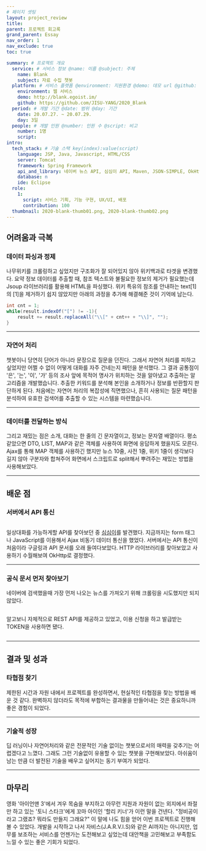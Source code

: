```yaml
---
# 페이지 셋팅
layout: project_review
title: 
parent: 프로젝트 회고록
grand_parent: Essay
nav_order: 1
nav_exclude: true
toc: true

summary: # 프로젝트 개요
  service: # 서비스 정보 @name: 이름 @subject: 주제
    name: Blank
    subject: 자료 수집 챗봇
  platform: # 서비스 플랫폼 @environment: 지원환경 @demo: 데모 url @github: 깃헙 url, @value: default -> n
    environment: 웹 서비스
    demo: http://blank.egoist.im/
    github: https://github.com/JISU-YANG/2020_Blank
  period: # 개발 기간 @date: 범위 @day: 기간
    date: 20.07.27. ~ 20.07.29.
    day: 3일
  people: # 개발 인원 @number: 인원 수 @script: 비고
    number: 1명
    script: 
intro:
  tech_stack: # 기술 스택 key(index):value(script)
    language: JSP, Java, Javascript, HTML/CSS
    server: Tomcat
    framework: Spring Framework
    api_and_library: 네이버 뉴스 API, 심심이 API, Maven, JSON-SIMPLE, OkHttp, Jsoup
    database: n
    ide: Eclipse
  role:
    1:
      script: 서비스 기획, 기능 구현, UX/UI, 배포
      contribution: 100
  thumbnail: 2020-blank-thumb01.png, 2020-blank-thumb02.png
---
```

## 어려움과 극복
### 데이터 파싱과 정제
나무위키를 크롤링하고 싶었지만 구조화가 잘 되어있지 않아 위키백과로 타겟을 변경했다.
요약 정보 데이터를 추출할 때, 참조 텍스트와 불필요한 정보의 제거가 필요했는데 Jsoup 라이브러리를 활용해 HTML을 파싱했다.
위키 특유의 참조를 안내하는 text\[1]의 \[1]을 제거하기 쉽지 않았지만 아래의 과정을 추가해 해결해준 것이 기억에 남는다.

```java
int cnt = 1;
while(result.indexOf("[") != -1){
    result += result.replaceAll("\\[" + cnt++ + "\\]", "");
}
```

---

### 자연어 처리
챗봇이니 당연히 단어가 아니라 문장으로 질문을 던진다. 그래서 자연어 처리를 피하고 싶었지만 어쩔 수 없이 어떻게 대화를 자주 건네는지 패턴을 분석했다.
그 결과 공통점이 '은', '는', '이', '가' 등의 조사 앞에 목적어 명사가 위치하는 것을 알아냈고 추출하는 알고리즘을 개발했습니다. 
추출한 키워드를 분석해 본인을 소개하거나 정보를 반환할지 판단하게 된다.
처음에는 자연어 처리의 복잡성에 직면했으나, 흔히 사용되는 질문 패턴을 분석하여 유효한 검색어를 추출할 수 있는 시스템을 마련했습니다.

---

### 데이터를 전달하는 방식
그리고 재밌는 점은 소개, 대화는 한 줄의 긴 문자열이고, 정보는 문자열 배열이다. 
평소같았으면 DTO, LIST, MAP과 같은 객체를 사용하여 화면에 응답하게 했을지도 모른다. 
Ajax를 통해 MAP 객체를 사용하긴 했지만 뉴스 10줄, 사전 1줄, 위키 1줄이 생각보다 길지 않아 구분자와 합쳐주어 화면에서 스크립트로 split해서 뿌려주는 재밌는 방법을 사용해보았다.

---

## 배운 점
### 서버에서 API 통신

<img class="cdn-img" id="2020-blank-image02.png">

일상대화를 가능하게할 API를 찾아보던 중 [심심이](https://workshop.simsimi.com/document)를 발견했다.
지금까지는 form 태그나 JavaScript를 이용해서 Ajax 비동기 데이터 통신을 했었다.
서버에서는 API 통신이 처음이라 구글링과 API 문서를 오래 들여다보았다.
HTTP 라이브러리를 찾아보았고 사용하기 수월해보여 OkHttp로 결정했다.

---

### 공식 문서 먼저 찾아보기
네이버에 검색했을때 가장 먼저 나오는 뉴스를 가져오기 위해 크롤링을 시도했지만 되지 않았다.

<img class="cdn-img" id="2020-blank-image04.png">

알고보니 자체적으로 REST API를 제공하고 있었고, 이용 신청을 하고 발급받는 TOKEN을 사용하면 됐다.

<img class="cdn-img" id="2020-blank-image05.png">

---

## 결과 및 성과
### 타협점 찾기
제한된 시간과 자원 내에서 프로젝트를 완성하면서, 현실적인 타협점을 찾는 방법을 배운 것 같다. 
완벽하지 않더라도 목적에 부합하는 결과물을 만들어내는 것은 중요하니까 좋은 경험이 되었다.

---

### 기술적 성장
딥 러닝이나 자연어처리와 같은 전문적인 기술 없이는 챗봇으로서의 매력을 갖추기는 어렵겠다고 느꼈다.
그래도 그런 기술없이 유용할 수 있는 챗봇을 구현해보았다. 아쉬움이 남는 만큼 더 발전된 기술을 배우고 싶어지는 동기 부여가 되었다.

---

## 마무리
영화 '아이언맨 3'에서 겨우 목숨을 부지하고 아무런 지원과 자원이 없는 외지에서 
좌절만 하고 있는 '토니 스타크'에게 꼬마 아이인 '할리 키너'가 이런 말을 건넨다. 
"정비공이라고 그랬죠? 뭐라도 만들지 그래요?"
이 말에 나도 힘을 얻어 이번 프로젝트로 진행해 볼 수 있었다.
개발을 시작하고 나서 자비스(J.A.R.V.I.S)와 같은 AI까지는 아니지만,
업무를 보조하는 서비스를 언젠가는 도전해보고 싶었는데 대안책을 고민해보고 부족함도 느낄 수 있는 좋은 기회가 되었다.